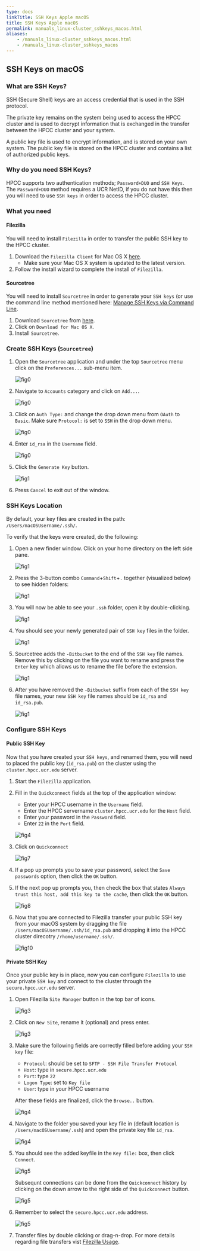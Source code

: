 ```yaml
---
type: docs
linkTitle: SSH Keys Apple macOS 
title: SSH Keys Apple macOS 
permalink: manuals_linux-cluster_sshkeys_macos.html
aliases:
    - /manuals_linux-cluster_sshkeys_macos.html
    - /manuals_linux-cluster_sshkeys_macos
---
```


## SSH Keys on macOS

### What are SSH Keys?

SSH (Secure Shell) keys are an access credential that is used in the SSH protocol.

The private key remains on the system being used to access the HPCC cluster and is used to decrypt information that is exchanged in the transfer between the HPCC cluster and your system.

A public key file is used to encrypt information, and is stored on your own system.
The public key file is stored on the HPCC cluster and contains a list of authorized public keys.

### Why do you need SSH Keys?

HPCC supports two authentication methods; `Password+DUO` and `SSH Keys`.
The `Password+DUO` method requires a UCR NetID, if you do not have this then you will need to use `SSH keys` in order to access the HPCC cluster.

### What you need

#### Filezilla

You will need to install `Filezilla` in order to transfer the public SSH key to the HPCC cluster.

1. Download the `Filezilla Client` for Mac OS X [here](https://filezilla-project.org).
	* Make sure your Mac OS X system is updated to the latest version.
2. Follow the install wizard to complete the install of `Filezilla`.

#### Sourcetree

You will need to install `Sourcetree` in order to generate your `SSH keys` (or use the command line method mentioned here: [Manage SSH Keys via Command Line](some_other_page).

1. Download `Sourcetree` from [here](https://www.sourcetreeapp.com).
2. Click on `Download for Mac OS X`.
3. Install `Sourcetree`.

### Create SSH Keys (`Sourcetree`)

1. Open the `Sourcetree` application and under the top `Sourcetree` menu click on the `Preferences...` sub-menu item.

   ![fig0](/img/41.png)
   
2. Navigate to `Accounts` category and click on `Add...`.

   ![fig0](/img/42.png)

3. Click on `Auth Type:` and change the drop down menu from `OAuth` to `Basic`. Make sure `Protocol:` is set to `SSH` in the drop down menu.

   ![fig0](/img/43.png)

4. Enter `id_rsa` in the `Username` field.

   ![fig0](/img/44.png)  
 
 
5. Click the `Generate Key` button.
   
   ![fig1](/img/50.png)  
 
6. Press `Cancel` to exit out of the window.

### SSH Keys Location

By default, your key files are created in the path: `/Users/macOSUsername/.ssh/`.

To verify that the keys were created, do the following:

1. Open a new finder window. Click on your home directory on the left side pane.
   
   ![fig1](/img/23.png)

2. Press the 3-button combo `Command`+`Shift`+`.` together (visualized below) to see hidden folders:
   
   ![fig1](/img/47b.png)
 
3. You will now be able to see your `.ssh` folder, open it by double-clicking.
   
   ![fig1](/img/48.png)

4. You should see your newly generated pair of `SSH key` files in the folder. 

   ![fig1](/img/51.png)

5. Sourcetree adds the `-Bitbucket` to the end of the `SSH key` file names. Remove this by clicking on the file you want to rename and press the `Enter` key which allows us to rename the file before the extension.

   ![fig1](/img/52.png)

6. After you have removed the `-Bitbucket` suffix from each of the `SSH key` file names, your new `SSH key` file names should be `id_rsa` and `id_rsa.pub`.

   ![fig1](/img/53.png)

### Configure SSH Keys

#### Public SSH Key

Now that you have created your `SSH keys`, and renamed them, you will need to placed the public key (`id_rsa.pub`) on the cluster using the `cluster.hpcc.ucr.edu` server.

1. Start the `Filezilla` application.

2. Fill in the `Quickconnect` fields at the top of the application window:

   * Enter your HPCC username in the `Username` field.
   * Enter the HPCC servername `cluster.hpcc.ucr.edu` for the `Host` field.
   * Enter your password in the `Password` field.
   * Enter `22` in the `Port` field.

   ![fig4](/img/1e.png)

6. Click on `Quickconnect`

   ![fig7](/img/8e.png)

7. If a pop up prompts you to save your password, select the `Save passwords` option, then click the `OK` button.

8. If the next pop up prompts you, then check the box that states `Always trust this host, add this key to the cache`, then click the `OK` button.

   ![fig8](/img/6be.png)

9. Now that you are connected to Filezilla transfer your public SSH key from your macOS system by dragging the file `/Users/macOSUsername/.ssh/id_rsa.pub` and dropping it into the HPCC cluster direcotry `/rhome/username/.ssh/`.

   ![fig10](/img/4e.png)


#### Private SSH Key

Once your public key is in place, now you can configure `Filezilla` to use your private `SSH key` and connect to the cluster through the `secure.hpcc.ucr.edu` server.

1. Open Filezilla `Site Manager` button in the top bar of icons.

   ![fig3](/img/60.png)

2. Click on `New Site`, rename it (optional) and press enter.

   ![fig3](/img/54.png)

3. Make sure the following fields are correctly filled before adding your `SSH key` file:

   * `Protocol`: should be set to `SFTP - SSH File Transfer Protocol`
   * `Host`: type in `secure.hpcc.ucr.edu`
   * `Port`: type `22`
   * `Logon Type`: set to `Key file`
   * `User`: type in your HPCC username

   After these fields are finalized, click the `Browse..` button.

   ![fig4](/img/56.png)

4. Navigate to the folder you saved your key file in (default location is `/Users/macOSUsername/.ssh`) and open the private key file `id_rsa`.

   ![fig4](/img/57.png)
   
5. You should see the added keyfile in the `Key file:` box, then click `Connect`.

   ![fig5](/img/59.png)

   Subsequnt connections can be done from the `Quickconnect` history by clicking on the down arrow to the right side of the `Quickconnect` button.

   ![fig5](/img/61.png)

9. Remember to select the `secure.hpcc.ucr.edu` address.

   ![fig5](/img/62.png)

10. Transfer files by double clicking or drag-n-drop. For more details regarding file transfers vist [Filezilla Usage](some_other_page).

